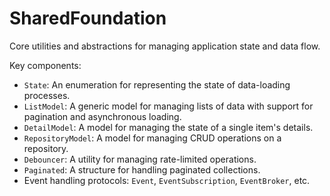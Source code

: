 # SharedFoundation
Core utilities and abstractions for managing application state and data flow.

Key components:
- `State`: An enumeration for representing the state of data-loading processes.
- `ListModel`: A generic model for managing lists of data with support for pagination and asynchronous loading.
- `DetailModel`: A model for managing the state of a single item's details.
- `RepositoryModel`: A model for managing CRUD operations on a repository.
- `Debouncer`: A utility for managing rate-limited operations.
- `Paginated`: A structure for handling paginated collections.
- Event handling protocols: `Event`, `EventSubscription`, `EventBroker`, etc.
